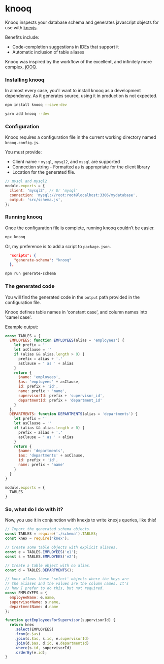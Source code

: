 # knooq

Knooq inspects your database schema and generates javascript
objects for use with [knexjs](http://knexjs.org/).

Benefits include:
* Code-completion suggestions in IDEs that support it
* Automatic inclusion of table aliases

Knooq was inspired by the workflow of the excellent,
and infinitely more complex, [jOOQ](https://www.jooq.org/).
### Installing knooq

In almost every case, you'll want to install knooq as a
development dependency. As it generates source, using it
in production is not expected.

```bash
npm install knooq --save-dev
```

```bash
yarn add knooq --dev
```

### Configuration

Knooq requires a configuration file in the current working
directory named `knooq.config.js`.

You must provide:
* Client name - `mysql`, `mysql2`, and `mssql` are supported
* Connection string - Formatted as is appropriate for the client library
* Location for the generated file.

```javascript
// mysql and mysql2
module.exports = {
  client: 'mysql2', // Or 'mysql'
  connection: 'mysql://root:root@localhost:3306/mydatabase',
  output: 'src/schema.js',
};
```

### Running knooq

Once the configuration file is complete, running knooq couldn't
be easier.

```bash
npx knooq
```

Or, my preference is to add a script to `package.json`.

```json
  "scripts": {
    "generate-schema": "knooq"
  },
```

```bash
npm run generate-schema
```

### The generated code

You will find the generated code in the `output` path
provided in the configuration file.

Knooq defines table names in 'constant case', and column names
into 'camel case'. 

Example output:

```javascript
const TABLES = {
  EMPLOYEES: function EMPLOYEES(alias = 'employees') {
    let prefix = ''
    let asClause = ''
    if (alias && alias.length > 0) {
      prefix = alias + '.'
      asClause = ' as ' + alias
    }
    return {
      $name: 'employees',
      $as: 'employees' + asClause,
      id: prefix + 'id',
      name: prefix + 'name',
      supervisorId: prefix + 'supervisor_id',
      departmentId: prefix + 'department_id'
    }
  },
  DEPARTMENTS: function DEPARTMENTS(alias = 'departments') {
    let prefix = ''
    let asClause = ''
    if (alias && alias.length > 0) {
      prefix = alias + '.'
      asClause = ' as ' + alias
    }
    return {
      $name: 'departments',
      $as: 'departments' + asClause,
      id: prefix + 'id',
      name: prefix + 'name'
    }
  }
}

module.exports = {
  TABLES
}
```

### So, what do I do with it?

Now, you use it in conjunction with knexjs to write knexjs queries,
like this!

```javascript
// Import the generated schema objects.
const TABLES = require('./schema').TABLES;
const knex = require('knex');

// Create some table objects with explicit aliases.
const e = TABLES.EMPLOYEES('e1');
const s = TABLES.EMPLOYEES('e2');

// Create a table object with no alias.
const d = TABLES.DEPARTMENTS();

// knex allows these 'select' objects where the keys are
// the aliases and the values are the column names. It's
// how I prefer to do this, but not required.
const EMPLOYEES = {
  employeeName: e.name,
  supervisorName: s.name,
  departmentName: d.name
};

function getEmployeesForSupervisor(supervisorId) {
  return knex
    .select(EMPLOYEES)
    .from(e.$as)
    .join(s.$as, s.id, e.supervisorId)
    .join(d.$as, d.id, e.departmentId)
    .where(s.id, supervisorId)
    .orderBy(e.id);
}
```
